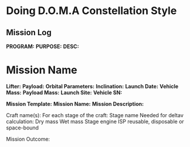 # Doing D.O.M.A Constellation Style

## Mission Log

**PROGRAM:**
**PURPOSE:**
**DESC:**


# Mission Name


**Lifter:**
**Payload:**
**Orbital Parameters:**
**Inclination:**
**Launch Date:**
**Vehicle Mass:**
**Payload Mass:**
**Launch Site:**
**Vehicle SN:**

**Mission Template:**
**Mission Name:**
**Mission Description:**

Craft name(s):
For each stage of the craft:
Stage name
Needed for deltav calculation:
Dry mass
Wet mass
Stage engine ISP
reusable, disposable or space-bound

Mission Outcome:
